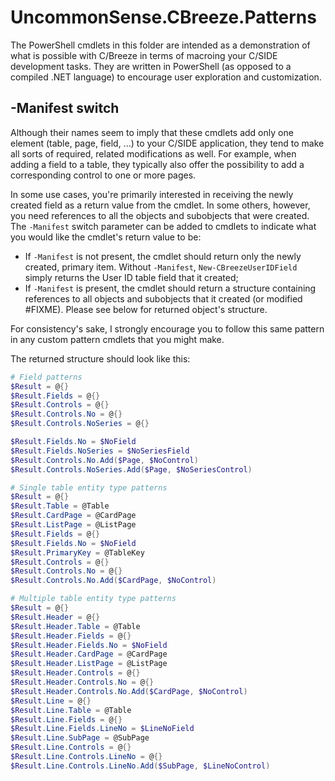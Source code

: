 # UncommonSense.CBreeze.Patterns

The PowerShell cmdlets in this folder are intended as a demonstration of what is possible with C/Breeze in terms of macroing your C/SIDE development tasks. They are written in PowerShell (as opposed to a compiled .NET language) to encourage user exploration and customization.

## -Manifest switch

Although their names seem to imply that these cmdlets add only one element (table, page, field, ...) to your C/SIDE application, they tend to make all sorts of required, related modifications as well. For example, when adding a field to a table, they typically also offer the possibility to add a corresponding control to one or more pages.

In some use cases, you're primarily interested in receiving the newly created field as a return value from the cmdlet. In some others, however, you need references to all the objects and subobjects that were created. The `-Manifest` switch parameter can be added to cmdlets to indicate what you would like the cmdlet's return value to be:

- If `-Manifest` is not present, the cmdlet should return only the newly created, primary item. Without `-Manifest`, `New-CBreezeUserIDField` simply returns the User ID table field that it created;
- If `-Manifest` is present, the cmdlet should return a structure containing references to all objects and subobjects that it created (or modified #FIXME). Please see below for returned object's structure.

For consistency's sake, I strongly encourage you to follow this same pattern in any custom pattern cmdlets that you might make. 

The returned structure should look like this:

```powershell
# Field patterns
$Result = @{}
$Result.Fields = @{}
$Result.Controls = @{}
$Result.Controls.No = @{}
$Result.Controls.NoSeries = @{}

$Result.Fields.No = $NoField
$Result.Fields.NoSeries = $NoSeriesField
$Result.Controls.No.Add($Page, $NoControl)
$Result.Controls.NoSeries.Add($Page, $NoSeriesControl)

# Single table entity type patterns
$Result = @{}
$Result.Table = @Table
$Result.CardPage = @CardPage
$Result.ListPage = @ListPage
$Result.Fields = @{}
$Result.Fields.No = $NoField
$Result.PrimaryKey = @TableKey
$Result.Controls = @{}
$Result.Controls.No = @{}
$Result.Controls.No.Add($CardPage, $NoControl)

# Multiple table entity type patterns
$Result = @{}
$Result.Header = @{}
$Result.Header.Table = @Table
$Result.Header.Fields = @{}
$Result.Header.Fields.No = $NoField
$Result.Header.CardPage = @CardPage
$Result.Header.ListPage = @ListPage
$Result.Header.Controls = @{}
$Result.Header.Controls.No = @{}
$Result.Header.Controls.No.Add($CardPage, $NoControl)
$Result.Line = @{}
$Result.Line.Table = @Table
$Result.Line.Fields = @{}
$Result.Line.Fields.LineNo = $LineNoField
$Result.Line.SubPage = @SubPage
$Result.Line.Controls = @{}
$Result.Line.Controls.LineNo = @{}
$Result.Line.Controls.LineNo.Add($SubPage, $LineNoControl)
```	
